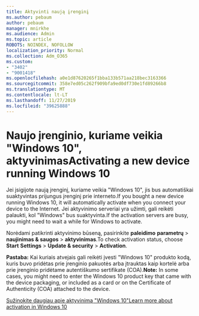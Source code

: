 ```yaml
---
title: Aktyvinti naują įrenginį
ms.author: pebaum
author: pebaum
manager: mnirkhe
ms.audience: Admin
ms.topic: article
ROBOTS: NOINDEX, NOFOLLOW
localization_priority: Normal
ms.collection: Adm_O365
ms.custom:
- "3402"
- "9001418"
ms.openlocfilehash: a0e1d87620265f1bba133b571aa218bec3163366
ms.sourcegitcommit: 358e7ed05c262f909bfa9ed0df730e1fd89266b8
ms.translationtype: MT
ms.contentlocale: lt-LT
ms.lasthandoff: 11/27/2019
ms.locfileid: "39625888"
---
```

# <a name="activating-a-new-device-running-windows-10"></a><span data-ttu-id="145ea-102">Naujo įrenginio, kuriame veikia "Windows 10", aktyvinimas</span><span class="sxs-lookup"><span data-stu-id="145ea-102">Activating a new device running Windows 10</span></span>

<span data-ttu-id="145ea-103">Jei įsigijote naują įrenginį, kuriame veikia "Windows 10", jis bus automatiškai suaktyvintas prijungus įrenginį prie interneto.</span><span class="sxs-lookup"><span data-stu-id="145ea-103">If you bought a new device running Windows 10, it will automatically activate when you connect your device to the Internet.</span></span> <span data-ttu-id="145ea-104">Jei aktyvinimo serveriai yra užimti, gali reikėti palaukti, kol "Windows" bus suaktyvinta.</span><span class="sxs-lookup"><span data-stu-id="145ea-104">If the activation servers are busy, you might need to wait a while for Windows to activate.</span></span>

<span data-ttu-id="145ea-105">Norėdami patikrinti aktyvinimo būseną, pasirinkite **paleidimo** **parametrų** > **naujinimas & saugos** > **aktyvinimas**.</span><span class="sxs-lookup"><span data-stu-id="145ea-105">To check activation status, choose **Start** **Settings** > **Update & security** > **Activation**.</span></span>

<span data-ttu-id="145ea-106">**Pastaba:** Kai kuriais atvejais gali reikėti įvesti "Windows 10" produkto kodą, kuris buvo pridėtas prie įrenginio pakuotės arba įtrauktas kaip kortelė arba prie įrenginio pridėtame autentiškumo sertifikate (COA).</span><span class="sxs-lookup"><span data-stu-id="145ea-106">**Note:** In some cases, you might need to enter the Windows 10 product key that came with the device packaging, or included as a card or on the Certificate of Authenticity (COA) attached to the device.</span></span>

[<span data-ttu-id="145ea-107">Sužinokite daugiau apie aktyvinimą "Windows 10"</span><span class="sxs-lookup"><span data-stu-id="145ea-107">Learn more about activation in Windows 10</span></span>](https://support.microsoft.com/help/12440)